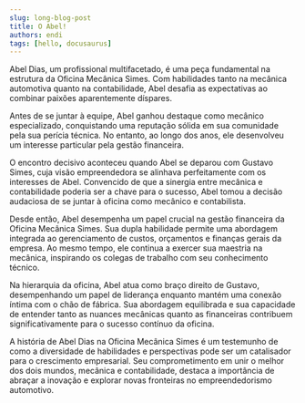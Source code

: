 ```yaml
---
slug: long-blog-post
title: O Abel!
authors: endi
tags: [hello, docusaurus]
---
```


Abel Dias, um profissional multifacetado, é uma peça fundamental na estrutura da Oficina Mecânica Simes. Com habilidades tanto na mecânica automotiva quanto na contabilidade, Abel desafia as expectativas ao combinar paixões aparentemente díspares.

Antes de se juntar à equipe, Abel ganhou destaque como mecânico especializado, conquistando uma reputação sólida em sua comunidade pela sua perícia técnica. No entanto, ao longo dos anos, ele desenvolveu um interesse particular pela gestão financeira.

O encontro decisivo aconteceu quando Abel se deparou com Gustavo Simes, cuja visão empreendedora se alinhava perfeitamente com os interesses de Abel. Convencido de que a sinergia entre mecânica e contabilidade poderia ser a chave para o sucesso, Abel tomou a decisão audaciosa de se juntar à oficina como mecânico e contabilista.

Desde então, Abel desempenha um papel crucial na gestão financeira da Oficina Mecânica Simes. Sua dupla habilidade permite uma abordagem integrada ao gerenciamento de custos, orçamentos e finanças gerais da empresa. Ao mesmo tempo, ele continua a exercer sua maestria na mecânica, inspirando os colegas de trabalho com seu conhecimento técnico.

Na hierarquia da oficina, Abel atua como braço direito de Gustavo, desempenhando um papel de liderança enquanto mantém uma conexão íntima com o chão de fábrica. Sua abordagem equilibrada e sua capacidade de entender tanto as nuances mecânicas quanto as financeiras contribuem significativamente para o sucesso contínuo da oficina.

A história de Abel Dias na Oficina Mecânica Simes é um testemunho de como a diversidade de habilidades e perspectivas pode ser um catalisador para o crescimento empresarial. Seu comprometimento em unir o melhor dos dois mundos, mecânica e contabilidade, destaca a importância de abraçar a inovação e explorar novas fronteiras no empreendedorismo automotivo.
